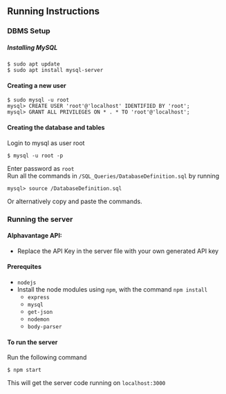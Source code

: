 ## Running Instructions
### DBMS Setup
##### Installing MySQL
```
$ sudo apt update
$ sudo apt install mysql-server
```

#### Creating a new user
```MySQL
$ sudo mysql -u root
mysql> CREATE USER 'root'@'localhost' IDENTIFIED BY 'root';
mysql> GRANT ALL PRIVILEGES ON * . * TO 'root'@'localhost';
```

#### Creating the database and tables
Login to mysql as user root
```
$ mysql -u root -p
```
Enter password as `root` <br>
Run all the commands in `/SQL_Queries/DatabaseDefinition.sql` by running
```MySQL
mysql> source /DatabaseDefinition.sql
```
Or alternatively copy and paste the commands.

### Running the server

#### Alphavantage API: 
- Replace the API Key in the server file with your own generated API key

#### Prerequites
- `nodejs`
- Install the node modules using `npm`, with the command `npm install`
  - `express`
  - `mysql`
  - `get-json`
  - `nodemon`
  - `body-parser`

#### To run the server
Run the following command
```
$ npm start
```
This will get the server code running on `localhost:3000`
